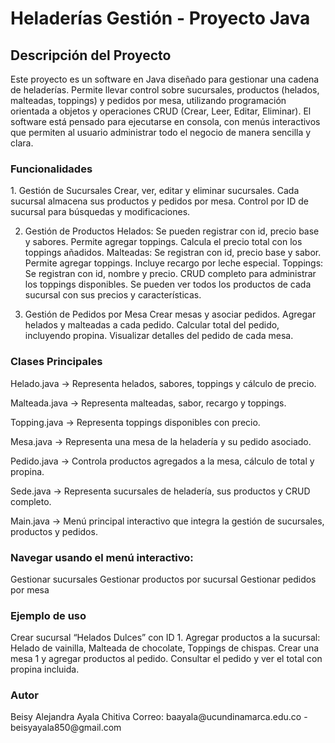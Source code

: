 <h1>Heladerías Gestión - Proyecto Java</h1>

<h2>Descripción del Proyecto</h2>

Este proyecto es un software en Java diseñado para gestionar una cadena de heladerías. Permite llevar control sobre sucursales, productos (helados, malteadas, toppings) y pedidos por mesa, utilizando programación orientada a objetos y operaciones CRUD (Crear, Leer, Editar, Eliminar).
El software está pensado para ejecutarse en consola, con menús interactivos que permiten al usuario administrar todo el negocio de manera sencilla y clara.

<h3>Funcionalidades</h3>
1. Gestión de Sucursales
Crear, ver, editar y eliminar sucursales.
Cada sucursal almacena sus productos y pedidos por mesa.
Control por ID de sucursal para búsquedas y modificaciones.

2. Gestión de Productos
Helados: Se pueden registrar con id, precio base y sabores. Permite agregar toppings. Calcula el precio total con los toppings añadidos.
Malteadas: Se registran con id, precio base y sabor. Permite agregar toppings. Incluye recargo por leche especial.
Toppings: Se registran con id, nombre y precio. CRUD completo para administrar los toppings disponibles. Se pueden ver todos los productos de cada sucursal con sus precios y características.

3. Gestión de Pedidos por Mesa
Crear mesas y asociar pedidos.
Agregar helados y malteadas a cada pedido.
Calcular total del pedido, incluyendo propina.
Visualizar detalles del pedido de cada mesa.

<h3>Clases Principales</h3>

<p> Helado.java → Representa helados, sabores, toppings y cálculo de precio. </p>
<p> Malteada.java → Representa malteadas, sabor, recargo y toppings.</p>
<p> Topping.java → Representa toppings disponibles con precio. </p>
<p> Mesa.java → Representa una mesa de la heladería y su pedido asociado. </p>
<p> Pedido.java → Controla productos agregados a la mesa, cálculo de total y propina. </p>
<p> Sede.java → Representa sucursales de heladería, sus productos y CRUD completo. </p>
<p> Main.java → Menú principal interactivo que integra la gestión de sucursales, productos y pedidos. </p>

<h3>Navegar usando el menú interactivo:</h3>

Gestionar sucursales
Gestionar productos por sucursal
Gestionar pedidos por mesa

<h3>Ejemplo de uso</h3>

Crear sucursal “Helados Dulces” con ID 1. Agregar productos a la sucursal: Helado de vainilla, Malteada de chocolate, Toppings de chispas. Crear una mesa 1 y agregar productos al pedido.
Consultar el pedido y ver el total con propina incluida.

<h3>Autor</h3>
Beisy Alejandra Ayala Chitiva
Correo: baayala@ucundinamarca.edu.co - beisyayala850@gmail.com

